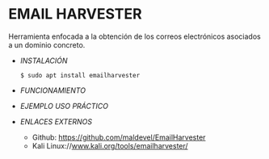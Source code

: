 # **EMAIL HARVESTER**

Herramienta enfocada a la obtención de los correos electrónicos asociados a un dominio concreto.

- *INSTALACIÓN*

      $ sudo apt install emailharvester

- *FUNCIONAMIENTO*




- *EJEMPLO USO PRÁCTICO*



- *ENLACES EXTERNOS*

  - Github: https://github.com/maldevel/EmailHarvester
  - Kali Linux://www.kali.org/tools/emailharvester/
